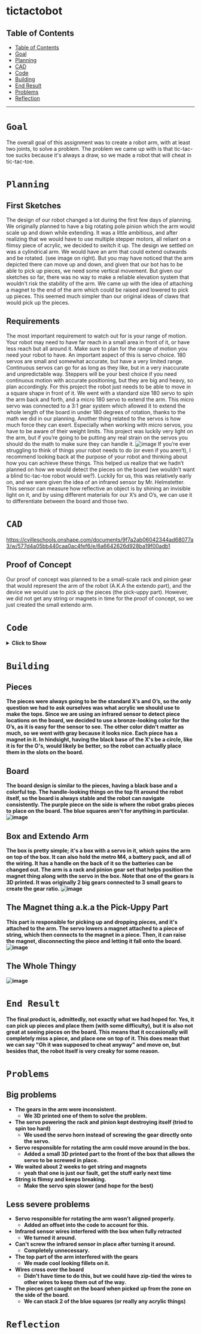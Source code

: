 # tictactobot

## Table of Contents
* [Table of Contents](#TableOfContents)
* [Goal](#Goal)
* [Planning](#Planning)
* [CAD](#CAD)
* [Code](#Code)
* [Building](#Building)
* [End Result](#EndResult)
* [Problems](#Problems)
* [Reflection](#Reflection)
---
# `Goal`
The overall goal of this assignment was to create a robot arm, with at least two joints, to solve a problem. The problem we came up with is that tic-tac-toe sucks because it's always a draw, so we made a robot that will cheat in tic-tac-toe.

# `Planning`
## First Sketches
The design of our robot changed a lot during the first few days of planning. We originally planned to have a big rotating pole pinion which the arm would scale up and down while extending. It was a little ambitious, and after realizing that we would have to use multiple stepper motors, all reliant on a flimsy piece of acrylic, we decided to switch it up. The design we settled on was a cylindrical arm. We would have an arm that could extend outwards and be rotated. (see image on right). But you may have noticed that the arm depicted there can move up and down, and given that our bot has to be able to pick up pieces, we need some vertical movement. But given our sketches so far, there was no way to make a reliable elevation system that wouldn’t risk the stability of the arm. We came up with the idea of attaching a magnet to the end of the arm which could be raised and lowered to pick up pieces. This seemed much simpler than our original ideas of claws that would pick up the pieces.

## Requirements
The most important requirement to watch out for is your range of motion. Your robot may need to have far reach in a small area in front of it, or have less reach but all around it. Make sure to plan for the range of motion you need your robot to have. An important aspect of this is servo choice. 180 servos are small and somewhat accurate, but have a very limited range. Continuous servos can go for as long as they like, but in a very inaccurate and unpredictable way. Steppers will be your best choice if you need continuous motion with accurate positioning, but they are big and heavy, so plan accordingly. 
For this project the robot just needs to be able to move in a square shape in front of it. We went with a standard size 180 servo to spin the arm back and forth, and a micro 180 servo to extend the arm. This micro servo was connected to a 3:1 gear system which allowed it to extend the whole length of the board in under 180 degrees of rotation, thanks to the math we did in our planning.
Another thing related to the servos is how much force they can exert. Especially when working with micro servos, you have to be aware of their weight limits. This project was luckily very light on the arm, but if you’re going to be putting any real strain on the servos you should do the math to make sure they can handle it.
![image](https://github.com/jvaugha3038/tictactobot/assets/112961338/d77939f4-6d30-4ff8-927b-d7cd59fc573f)
If you’re ever struggling to think of things your robot needs to do (or even if you aren’t), I recommend looking back at the purpose of your robot and thinking about how you can achieve these things. This helped us realize that we hadn’t planned on how we would detect the pieces on the board (we wouldn’t want a blind tic-tac-toe robot would we?). Luckily for us, this was relatively early on, and we were given the idea of an infrared sensor by Mr. Helmstetter. This sensor can measure how reflective an object is by shining an invisible light on it, and by using different materials for our X’s and O’s, we can use it to differentiate between the board and those two.

# `CAD`
https://cvilleschools.onshape.com/documents/9f7a2ab06042344ad68077a3/w/577d4a05bb440caa0ac4fef6/e/6a6642626d928ba19f00adb1
## Proof of Concept
Our proof of concept was planned to be a small-scale rack and pinion gear that would represent the arm of the robot (A.K.A the extendo part), and the device we would use to pick up the pieces (the pick-uppy part). However, we did not get any string or magnets in time for the proof of concept, so we just created the small extendo arm.

# `Code`
<details>
<summary><b>Click to Show<b></summary>
     
<p>
    
```
import board
from time import sleep
import random
import pwmio
import servo
from analogio import AnalogIn
from digitalio import DigitalInOut, Direction


turn = 0 # whose turn it is, 0 is player, 1 is AI
round = 1 # which round of the game it is
end = 0 # if the game has ended
plan = 0 # where the AI is planning to move
extend = 0 # how far out the arm is
twist = 0 # angle of turn of the arm
offset = 1
armProg = 96
colorBase = 0
Nscan = 1

button = DigitalInOut(board.D8)
button.direction = Direction.INPUT
pwm = pwmio.PWMOut(board.A1, duty_cycle=2 ** 15, frequency=50)
pwm2 = pwmio.PWMOut(board.A5, duty_cycle=2 ** 15, frequency=50)
uppi = pwmio.PWMOut(board.D7, duty_cycle=2, frequency=50, variable_frequency=True) # Sets up a PWM output for the magnet servo as there are no more A timers
#uppy = pwmio.PWMOut(board.A0, duty_cycle=2 ** 15, frequency=50, variable_frequency=True)
color = AnalogIn(board.A2)


theBoard = {'7': ' ' , '8': ' ' , '9': ' ' , # The visual board, keeps track of placed O's and X's
            '4': ' ' , '5': ' ' , '6': ' ' ,
            '1': ' ' , '2': ' ' , '3': ' ' }

distBoard = {'7': 170 , '8': 157 , '9': 170 , # Holds all of the distance data to the board
            '4': 110 , '5': 96 , '6': 110 ,
            '1': 58 , '2': 30 , '3': 58 , '0': 118}
angleBoard = {'7': 110 , '8': 90 , '9': 70 , # Holds all of the angle data to the board
            '4':  122, '5': 90 , '6': 61 ,
            '1': 150 , '2': 90 , '3': 42 , '0': 175}
arm = servo.Servo(pwm) # The extendy arm servo
spinny = servo.Servo(pwm2) # The twisty servo
uppy = servo.Servo(uppi)
#                                                  ARM SERVO SHOULD HAVE ONE TOOTH SHOWING IN THE BACK WHEN AT '5' POSITION

def printBoard(board):
    print("")
    print(board['7'] + '|' + board['8'] + '|' + board['9'])
    print('-+-+-')
    print(board['4'] + '|' + board['5'] + '|' + board['6'])
    print('-+-+-')
    print(board['1'] + '|' + board['2'] + '|' + board['3'])

def checkWin():
            global end
            if theBoard['7'] == theBoard['8'] == theBoard['9'] and theBoard['9'] != ' ': # across the top
                end += 1      
                print("Across Top")     
            
            elif theBoard['4'] == theBoard['5'] == theBoard['6'] and theBoard['6'] != ' ': # across the middle
                end += 1
                print("Across Mid")       
            
            elif theBoard['1'] == theBoard['2'] == theBoard['3'] and theBoard['3'] != ' ': # across the bottom
                end += 1
                print("Across Bottom")
                
            elif theBoard['1'] == theBoard['4'] == theBoard['7'] and theBoard['7'] != ' ': # down the left side
                end += 1
                print("Down Left")
                
            elif theBoard['2'] == theBoard['5'] == theBoard['8'] and theBoard['8'] != ' ': # down the middle
                end += 1
                print("Down Mid")
                
            elif theBoard['3'] == theBoard['6'] == theBoard['9'] and theBoard['9'] != ' ': # down the right side
                end += 1
                print("Down Right")
                 
            elif theBoard['7'] == theBoard['5'] == theBoard['3'] and theBoard['3'] != ' ': # diagonal
                end += 1
                print("Diagonal 7-3")
                
            elif theBoard['1'] == theBoard['5'] == theBoard['9'] and theBoard['9'] != ' ': # diagonal
                end += 1
                print("Diagonal 9-1")

def grab(direction): # Code to pick up and drop the magnet
    if direction == 0: # 0 Picks Up
        uppy.angle = (0) # 0 Is lowest, 180 is highest
        sleep(1)
        for i in range(160):
            uppy.angle = (i)
        sleep(.25)
    elif direction == 1: # 1 Drops
        uppy.angle = (180)
        arm.angle += 10
        sleep(.1)
        arm.angle -= 10
        sleep(1)

def place(spot): # Code to move the arm to a specified place on the board
    armProg = arm.angle
    sleep(.25)
    while arm.angle != distBoard['0']: # code to move arm smoothly
        if abs(armProg - distBoard['0']) < 2:
            arm.angle = (distBoard['0'])
            break
        elif armProg < distBoard['0']:
            armProg += 1
        elif armProg > distBoard['0']:
            armProg -= 1
        arm.angle = (armProg) 
        sleep(.0001)
    armProg = spinny.angle
    spinny.angle = (angleBoard['0'] + offset)
    while spinny.angle != angleBoard['0'] + offset: # code to move arm turn smoothly
        if abs(armProg - angleBoard['0'] + offset) < 2:
            spinny.angle = (angleBoard['0'] + offset)
            break
        elif armProg < angleBoard['0'] + offset:
            armProg += 1
        elif armProg > angleBoard['0'] + offset:
            armProg -= 1
        spinny.angle = (armProg) 
        sleep(.0001)
    sleep(1.25)
    #   PICKUP
    grab(0)
    print("Pickup")

    
    theBoard[str(spot)] = "X"
    armProg = spinny.angle
    while spinny.angle != angleBoard[str(spot)] + offset: # code to move arm turn smoothly
        if abs(armProg - (angleBoard[str(spot)] + offset)) < 2:
            spinny.angle = (angleBoard[str(spot)] + offset)
            break
        elif armProg < angleBoard[str(spot)] + offset:
            armProg += 1
        elif armProg > angleBoard[str(spot)] + offset:
            armProg -= 1
        spinny.angle = (armProg) 
        print(str(angleBoard[str(spot)]) + "   " + str(armProg))
        sleep(.0001)
    print("moved")
    sleep(.25)
    armProg = arm.angle
    while arm.angle != distBoard[str(spot)]:#             Extend
        if abs(armProg - distBoard[str(spot)]) < 2:
            arm.angle = (distBoard[str(spot)] * 0.86925636203 + 5)
            break
        elif armProg < distBoard[str(spot)]:
            armProg += 1
        elif armProg > distBoard[str(spot)]:
            armProg -= 1
        arm.angle = (armProg * 0.86925636203 + 5) 
        sleep(.0001)

    #   DROP
    grab(1)
    print("Drop")

    armProg = arm.angle
    sleep(.25)
    while arm.angle != distBoard['0']: # code to move arm smoothly
        if abs(armProg - distBoard['0']) < 2:
            arm.angle = (distBoard['0'])
            break
        elif armProg < distBoard['0']:
            armProg += 1
        elif armProg > distBoard['0']:
            armProg -= 1
        arm.angle = (armProg) 
        sleep(.0001)
    armProg = spinny.angle
    spinny.angle = (angleBoard['0'] + offset)
    while spinny.angle != angleBoard['0'] + offset: # code to move arm turn smoothly
        if abs(armProg - angleBoard['0'] + offset) < 2:
            spinny.angle = (angleBoard['0'] + offset)
            break
        elif armProg < angleBoard['0'] + offset:
            armProg += 1
        elif armProg > angleBoard['0'] + offset:
            armProg -= 1
        spinny.angle = (armProg) 
        sleep(.0001)

def scan():
    Nscan = 1
    global offset
    offset -= 3
    spinny.angle = 90
    print ("offest: " + str(offset))
    print ("B: "+ str(colorBase))
    while Nscan < 10:
        if theBoard[str(Nscan)] != 'O' and theBoard[str(Nscan)] != 'X':
            if Nscan == 3:
                angleBoard['3'] = 30
                distBoard['3'] = 65
            armProg = arm.angle
            sleep(.25)
            while arm.angle != distBoard[str(Nscan)]-10: # code to move arm smoothly
                if abs(armProg - (distBoard[str(Nscan)]-10)) < 3:
                    arm.angle = (distBoard[str(Nscan)]-10)
                    break
                elif armProg < distBoard[str(Nscan)]-10:
                    armProg += 3
                elif armProg > distBoard[str(Nscan)]-10:
                    armProg -= 3
                arm.angle = (armProg) 
                print(armProg - (distBoard[str(Nscan)]-10))

            armProg = spinny.angle
            while spinny.angle != (angleBoard[str(Nscan)] + offset): # code to move arm turn smoothly
                if abs(armProg - (angleBoard[str(Nscan)] + offset)) < 4: 
                    spinny.angle = (angleBoard[str(Nscan)] + offset)
                    print("good")
                    break
                elif armProg < (angleBoard[str(Nscan)] + offset):
                    armProg += 4
                elif armProg > (angleBoard[str(Nscan)] + offset):
                    armProg -= 4
                spinny.angle = (armProg) 
                print(str(armProg - (angleBoard[str(Nscan)] + offset)))

            for e in range (1,10):                         # PROBLEM FIX PROBLEM
                if abs((color.value - colorBase) / colorBase*100) >25:
                    print("O at " + str(Nscan))
                    theBoard[str(Nscan)] = 'O'
                    Nscan = 20
                    break
                print(color.value)
                print(str(abs((color.value - colorBase) / colorBase*100)))
                e = 1
                sleep(.1)
            print(Nscan)

        if Nscan == 20:
            pass
        elif Nscan < 3:
            Nscan += 1
        elif Nscan == 3:
            Nscan = 6
        elif Nscan > 4 and Nscan < 7:
            Nscan -= 1
        elif Nscan == 4:
            Nscan = 7
        elif Nscan > 6:
            Nscan += 1
    if (Nscan > 9) and (Nscan != 20):
        scan()
    offset += 3
    angleBoard['3'] = 42
    distBoard['3'] = 58


arm.angle = distBoard['5']
spinny.angle = 90 + offset
uppy.angle = 90
sleep(.3)
for i in range(9):
    colorBase += color.value
    sleep(.05)
colorBase /= 10
print(colorBase)
print("Move with the numpad.")
sleep(.4)
uppy.angle = 0
sleep(1)
uppy.angle = 90
sleep(1)
uppy.angle = 180
sleep(1)

#uppy.duty_cycle = (3800)   #This can be used to adjust the height of the magnet, if needed (3800 is down, 5800 is up)
#sleep(.05)
#uppy.duty_cycle = (0)


for i in range(5): # The main tic tac toe loop
    plan = 0
    print("Round " + str(round) + ", Your Turn")
    turn = 0
    printBoard(theBoard)
    print("--------------------------------")

#Start
    '''
    print("Where Would you like to move?")
    move = input("")

    try:
        if move == "]":
            uppy.duty_cycle = (5800)
            sleep(.15)
            uppy.duty_cycle = (0)
            i-=1
            continue
        elif move == "[":
            uppy.duty_cycle = (3800)
            sleep(.15)
            uppy.duty_cycle = (0)
            i -=1
            continue
        elif int(move) < 10 and  int(move) > 0 and theBoard[move] == " ":
            theBoard[str(move)] = "O"
            round += 1
        else:
            print("Invalid move, try again")
            i -= 1
            continue
    except:
        print("Invalid move, try again")
        continue
    '''
# End Removal
    while button.value:
        sleep(.5)
    print("Pressed!")
    scan()
    checkWin()
    if end == 1:
        i = 6
        break
    elif round == 10:
        turn = 2
        break

    printBoard(theBoard)
    sleep(1)
    turn = 1
    if True:
        if theBoard['7'] == theBoard['8'] == "X" and theBoard['9'] == ' ': # across the top
            place(9)
            round += 1
            turn += 1
        elif theBoard['9'] == theBoard['8'] == "X" and theBoard['7'] == ' ': # across the top
            place(7)
            round += 1
            turn += 1
        elif theBoard['7'] == theBoard['9'] == "X" and theBoard['8'] == ' ': # across the top
            place(8)
            round += 1
            turn += 1
        elif theBoard['4'] == theBoard['5'] == "X" and theBoard['6'] == ' ': # across mid
            place(6)
            round += 1
            turn += 1
        elif theBoard['6'] == theBoard['5'] == "X" and theBoard['4'] == ' ': # across mid
            place(4)
            round += 1
            turn += 1
        elif theBoard['4'] == theBoard['6'] == "X" and theBoard['5'] == ' ': # across mid
            place(5)
            round += 1
            turn += 1
        elif theBoard['1'] == theBoard['2'] == "X" and theBoard['3'] == ' ': # across bottom
            place(3)
            round += 1
            turn += 1
        elif theBoard['3'] == theBoard['2'] == "X" and theBoard['1'] == ' ': # across bottom
            place(1)
            round += 1
            turn += 1
        elif theBoard['1'] == theBoard['3'] == "X" and theBoard['2'] == ' ': # across bottom
            place(2)
            round += 1
            turn += 1
        elif theBoard['7'] == theBoard['4'] == "X" and theBoard['1'] == ' ': # down left
            place(1)
            round += 1
            turn += 1
        elif theBoard['1'] == theBoard['4'] == "X" and theBoard['7'] == ' ': # down left
            place(7)
            round += 1
            turn += 1
        elif theBoard['7'] == theBoard['1'] == "X" and theBoard['4'] == ' ': # down left
            place(4)
            round += 1
            turn += 1
        elif theBoard['8'] == theBoard['5'] == "X" and theBoard['2'] == ' ': # down mid
            place(2)
            round += 1
            turn += 1
        elif theBoard['2'] == theBoard['5'] == "X" and theBoard['8'] == ' ': # down mid
            place(8)
            round += 1
            turn += 1
        elif theBoard['8'] == theBoard['2'] == "X" and theBoard['5'] == ' ': # down mid
            place(5)
            round += 1
            turn += 1
        elif theBoard['9'] == theBoard['6'] == "X" and theBoard['3'] == ' ': # down right
            place(3)
            round += 1
            turn += 1
        elif theBoard['3'] == theBoard['6'] == "X" and theBoard['9'] == ' ': # down right
            place(9)
            round += 1
            turn += 1
        elif theBoard['9'] == theBoard['3'] == "X" and theBoard['6'] == ' ': # down right
            place(6)
            round += 1
            turn += 1
        elif theBoard['9'] == theBoard['5'] == "X" and theBoard['1'] == ' ': # right diagonal
            place(1)
            round += 1
            turn += 1
        elif theBoard['9'] == theBoard['1'] == "X" and theBoard['5'] == ' ': # right diagonal
            place(5)
            round += 1
            turn += 1
        elif theBoard['1'] == theBoard['5'] == "X" and theBoard['9'] == ' ': # right diagonal
            place(9)
            round += 1
            turn += 1
        elif theBoard['7'] == theBoard['5'] == "X" and theBoard['3'] == ' ': # left diagonal
            place(3)
            round += 1
            turn += 1
        elif theBoard['3'] == theBoard['5'] == "X" and theBoard['7'] == ' ': # left diagonal
            place(7)
            round += 1
            turn += 1
        elif theBoard['7'] == theBoard['3'] == "X" and theBoard['5'] == ' ': # left diagonal
            place(5)
            round += 1
            turn += 1

        elif theBoard['7'] == theBoard['8'] == "O" and theBoard['9'] == ' ': # across the top
            place(9)
            round += 1
            turn += 1
        elif theBoard['9'] == theBoard['8'] == "O" and theBoard['7'] == ' ': # across the top
            place(7)
            round += 1
            turn += 1
        elif theBoard['7'] == theBoard['9'] == "O" and theBoard['8'] == ' ': # across the top
            place(8)
            round += 1
            turn += 1
        elif theBoard['4'] == theBoard['5'] == "O" and theBoard['6'] == ' ': # across mid
            place(6)
            round += 1
            turn += 1
        elif theBoard['6'] == theBoard['5'] == "O" and theBoard['4'] == ' ': # across mid
            place(4)
            round += 1
            turn += 1
        elif theBoard['4'] == theBoard['6'] == "O" and theBoard['5'] == ' ': # across mid
            place(5)
            round += 1
            turn += 1
        elif theBoard['1'] == theBoard['2'] == "O" and theBoard['3'] == ' ': # across bottom
            place(3)
            round += 1
            turn += 1
        elif theBoard['3'] == theBoard['2'] == "O" and theBoard['1'] == ' ': # across bottom
            place(1)
            round += 1
            turn += 1
        elif theBoard['1'] == theBoard['3'] == "O" and theBoard['2'] == ' ': # across bottom
            place(2)
            round += 1
            turn += 1
        elif theBoard['7'] == theBoard['4'] == "O" and theBoard['1'] == ' ': # down left
            place(1)
            round += 1
            turn += 1
        elif theBoard['1'] == theBoard['4'] == "O" and theBoard['7'] == ' ': # down left
            place(7)
            round += 1
            turn += 1
        elif theBoard['7'] == theBoard['1'] == "O" and theBoard['4'] == ' ': # down left
            place(4)
            round += 1
            turn += 1
        elif theBoard['8'] == theBoard['5'] == "O" and theBoard['2'] == ' ': # down mid
            place(2)
            round += 1
            turn += 1
        elif theBoard['2'] == theBoard['5'] == "O" and theBoard['8'] == ' ': # down mid
            place(8)
            round += 1
            turn += 1
        elif theBoard['8'] == theBoard['2'] == "O" and theBoard['5'] == ' ': # down mid
            place(5)
            round += 1
            turn += 1
        elif theBoard['9'] == theBoard['6'] == "O" and theBoard['3'] == ' ': # down right
            place(3)
            round += 1
            turn += 1
        elif theBoard['3'] == theBoard['6'] == "O" and theBoard['9'] == ' ': # down right
            place(9)
            round += 1
            turn += 1
        elif theBoard['9'] == theBoard['3'] == "O" and theBoard['6'] == ' ': # down right
            place(6)
            round += 1
            turn += 1
        elif theBoard['9'] == theBoard['5'] == "O" and theBoard['1'] == ' ': # right diagonal
            place(1)
            round += 1
            turn += 1
        elif theBoard['9'] == theBoard['1'] == "O" and theBoard['5'] == ' ': # right diagonal
            place(5)
            round += 1
            turn += 1
        elif theBoard['1'] == theBoard['5'] == "O" and theBoard['9'] == ' ': # right diagonal
            place(9)
            round += 1
            turn += 1
        elif theBoard['7'] == theBoard['5'] == "O" and theBoard['3'] == ' ': # left diagonal
            place(3)
            round += 1
            turn += 1
        elif theBoard['3'] == theBoard['5'] == "O" and theBoard['7'] == ' ': # left diagonal
            place(7)
            round += 1
            turn += 1
        elif theBoard['7'] == theBoard['3'] == "O" and theBoard['5'] == ' ': # left diagonal
            place(5)
            round += 1
            turn += 1

        else:
            if round == 2 and theBoard['5'] == ' ':
                if random.randint(1,2) == 1:
                    place(5)
                else:
                    place(random.randint(1,9))
                round += 1
            else:
                while plan != 10:
                    plan = random.randint(1,9)
                    if theBoard[str(plan)] == ' ':
                        place(plan)
                        plan = 10
                        round += 1

    checkWin()
    if end == 1:
        i = 6
        break

printBoard(theBoard)
print("\nGame Over.\n")   
if turn == 0:             
    print(" ****  You  win. ****")
elif turn == 2:
    print(" ****  AI  wins. ****")
    
else:
    print("0 wuns")

```
</p>  
    
</details>

# `Building`
## Pieces
The pieces were always going to be the standard X’s and O’s, so the only question we had to ask ourselves was what acrylic we should use to make the tops. Since we are using an infrared sensor to detect piece locations on the board, we decided to use a bronze-looking color for the O’s, as it is easy for the sensor to see. The other color didn't matter as much, so we went with gray because it looks nice. 
Each piece has a magnet in it.
In hindsight, having the black base of the X's be a circle, like it is for the O's, would likely be better, so the robot can actually place them in the slots on the board.
## Board
The board design is similar to the pieces, having a black base and a colorful top. The handle-looking things on the top fit around the robot itself, so the board is always stable and the robot can navigate consistently. The purple piece on the side is where the robot grabs pieces to place on the board. The blue squares aren't for anything in particular.
![image](https://github.com/jvaugha3038/tictactobot/assets/112961338/30af98e3-6448-4cf5-84fa-e925a3a747ba)
## Box and Extendo Arm
The box is pretty simple; it's a box with a servo in it, which spins the arm on top of the box. It can also hold the metro M4, a battery pack, and all of the wiring. It has a handle on the back of it so the batteries can be changed out.
The arm is a rack and pinion gear set that helps position the magnet thing along with the servo in the box. Note that one of the gears is 3D printed.
It was originally 2 big gears connected to 3 small gears to create the gear ratio.
![image](https://github.com/jvaugha3038/tictactobot/assets/112961338/6bdf4a24-5df9-48dc-8946-23744670ae74)
## The Magnet thing a.k.a the Pick-Uppy Part
This part is responsible for picking up and dropping pieces, and it's attached to the arm. The servo lowers a magnet attached to a piece of string, which then connects to the magnet in a piece. Then, it can raise the magnet, disconnecting the piece and letting it fall onto the board.
![image](https://github.com/jvaugha3038/tictactobot/assets/112961338/7e5bf1fa-a4a1-4e7e-ad3a-5fa31a9c543d)
## The Whole Thingy
![image](https://github.com/jvaugha3038/tictactobot/assets/112961338/8314c021-9074-407b-83d8-fbfc39e086c0)

# `End Result`
The final product is, admittedly, not exactly what we had hoped for. Yes, it can pick up pieces and place them (with some difficulty), but it is also not great at seeing pieces on the board. This means that it occasionally will completely miss a piece, and place one on top of it. This does mean that we can say "Oh it was supposed to cheat anyway" and move on, but besides that, the robot itself is very creaky for some reason.

# `Problems`
## Big problems
* The gears in the arm were inconsistent.
  * We 3D printed one of them to solve the problem.
* The servo powering the rack and pinion kept destroying itself (tried to spin too hard)
  * We used the servo horn instead of screwing the gear directly onto the servo.
* Servo responsible for rotating the arm could move around in the box.
  * Added a small 3D printed part to the front of the box that allows the servo to be screwed in place.
* We waited about 2 weeks to get string and magnets
  * yeah that one is just our fault, get the stuff early next time
* String is flimsy and keeps breaking.
  * Make the servo spin slower (and hope for the best)
## Less severe problems
* Servo responsible for rotating the arm wasn’t aligned properly.
  * Added an offset into the code to account for this.
* Infrared sensor wires interfered with the box when fully retracted
  * We turned it around.
* Can't screw the infrared sensor in place after turning it around.
  * Completely unnecessary. 
* The top part of the arm interfered with the gears
  * We made cool looking fillets on it.
* Wires cross over the board
  * Didn't have time to do this, but we could have zip-tied the wires to other wires to keep them out of the way.
* The pieces get caught on the board when picked up from the zone on the side of the board.
  * We can stack 2 of the blue squares (or really any acrylic things)

# `Reflection`
